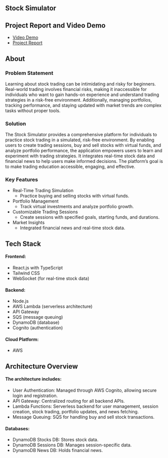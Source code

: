 ## Stock Simulator

## Project Report and Video Demo

- [Video Demo](https://youtu.be/YWBZWLkrCVI)
- [Project Report](https://github.com/Anish565/Stock-Simulator/blob/main/Cloud_Project_Report.pdf)

## About

### Problem Statement

Learning about stock trading can be intimidating and risky for beginners. Real-world trading involves financial risks, making it inaccessible for individuals who want to gain hands-on experience and understand trading strategies in a risk-free environment. Additionally, managing portfolios, tracking performance, and staying updated with market trends are complex tasks without proper tools.

### Solution

The Stock Simulator provides a comprehensive platform for individuals to practice stock trading in a simulated, risk-free environment. By enabling users to create trading sessions, buy and sell stocks with virtual funds, and analyze portfolio performance, the application empowers users to learn and experiment with trading strategies. It integrates real-time stock data and financial news to help users make informed decisions. The platform’s goal is to make trading education accessible, engaging, and effective.

### Key Features

- Real-Time Trading Simulation
  - Practice buying and selling stocks with virtual funds.
- Portfolio Management
  - Track virtual investments and analyze portfolio growth.
- Customizable Trading Sessions
  - Create sessions with specified goals, starting funds, and durations.
- Market Insights
  - Integrated financial news and real-time stock data.



## Tech Stack

#### Frontend:

- React.js with TypeScript
- Tailwind CSS
- WebSocket (for real-time stock data)

#### Backend:

- Node.js
- AWS Lambda (serverless architecture)
- API Gateway
- SQS (message queuing)
- DynamoDB (database)
- Cognito (authentication)

#### Cloud Platform:
- AWS

## Architecture Overview

#### The architecture includes:

- User Authentication: Managed through AWS Cognito, allowing secure login and registration.
- API Gateway: Centralized routing for all backend APIs.
- Lambda Functions: Serverless backend for user management, session creation, stock trading, portfolio updates, and news fetching.
- Message Queuing: SQS for handling buy and sell stock transactions.

#### Databases:

- DynamoDB Stocks DB: Stores stock data.
- DynamoDB Sessions DB: Manages session-specific data.
- DynamoDB News DB: Holds financial news.
